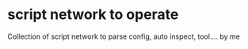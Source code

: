 # script network to operate

Collection of script network to parse config, auto inspect, tool.... by me
